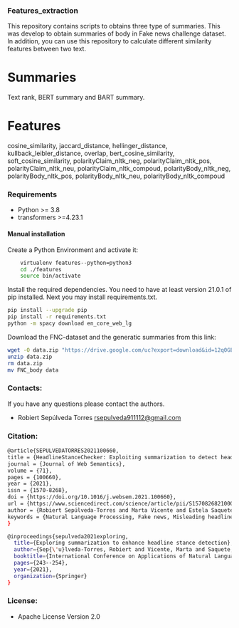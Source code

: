### Features_extraction
This repository contains scripts to obtains three type of summaries. 
This was develop to obtain summaries of body in Fake news challenge dataset. 
In addition, you can use this repository to calculate different similarity features between two text.

# Summaries
Text rank, BERT summary and BART summary.

# Features
cosine_similarity, jaccard_distance, hellinger_distance,
            kullback_leibler_distance, overlap, bert_cosine_similarity, soft_cosine_similarity, polarityClaim_nltk_neg, polarityClaim_nltk_pos,
polarityClaim_nltk_neu, polarityClaim_nltk_compoud, polarityBody_nltk_neg, polarityBody_nltk_pos, polarityBody_nltk_neu, polarityBody_nltk_compoud



### Requirements
* Python >= 3.8
* transformers >=4.23.1


#### Manual installation

Create a Python Environment and activate it:
```bash 
    virtualenv features--python=python3
    cd ./features
    source bin/activate
```
Install the required dependencies. 
You need to have at least version 21.0.1 of pip installed. Next you may install requirements.txt.

```bash
pip install --upgrade pip
pip install -r requirements.txt
python -m spacy download en_core_web_lg
```

Download the FNC-dataset and the generatic summaries from this link:
```bash
wget -O data.zip "https://drive.google.com/uc?export=download&id=12q0GEXtkrMM4NHOiR4_jBFOyJTXJyp59"
unzip data.zip
rm data.zip
mv FNC_body data
```

### Contacts:
If you have any questions please contact the authors.   
  * Robiert Sepúlveda Torres rsepulveda911112@gmail.com 

### Citation:
```bash
@article{SEPULVEDATORRES2021100660,
title = {HeadlineStanceChecker: Exploiting summarization to detect headline disinformation},
journal = {Journal of Web Semantics},
volume = {71},
pages = {100660},
year = {2021},
issn = {1570-8268},
doi = {https://doi.org/10.1016/j.websem.2021.100660},
url = {https://www.sciencedirect.com/science/article/pii/S1570826821000354},
author = {Robiert Sepúlveda-Torres and Marta Vicente and Estela Saquete and Elena Lloret and Manuel Palomar},
keywords = {Natural Language Processing, Fake news, Misleading headlines, Stance detection, Applied computing, Document management and text processing, Semantic summarization},
}

@inproceedings{sepulveda2021exploring,
  title={Exploring summarization to enhance headline stance detection},
  author={Sep{\'u}lveda-Torres, Robiert and Vicente, Marta and Saquete, Estela and Lloret, Elena and Palomar, Manuel},
  booktitle={International Conference on Applications of Natural Language to Information Systems},
  pages={243--254},
  year={2021},
  organization={Springer}
}
```
  
### License:
  * Apache License Version 2.0 